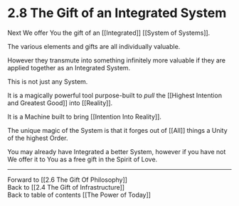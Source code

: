 # 2.8 The Gift of an Integrated System
Next We offer You the gift of an [[Integrated]] [[System of Systems]]. 

The various elements and gifts are all individually valuable. 

However they transmute into something infinitely more valuable if they are applied together as an Integrated System. 

This is not just any System. 

It is a magically powerful tool purpose-built to _pull_ the [[Highest Intention and Greatest Good]] into [[Reality]]. 

It is a Machine built to bring [[Intention Into Reality]].

The unique magic of the System is that it forges out of [[All]] things a Unity of the highest Order. 

You may already have Integrated a better System, however if you have not We offer it to You as a free gift in the Spirit of Love. 

___

Forward to [[2.6 The Gift Of Philosophy]]  
Back to [[2.4 The Gift of Infrastructure]]  
Back to table of contents [[The Power of Today]]  